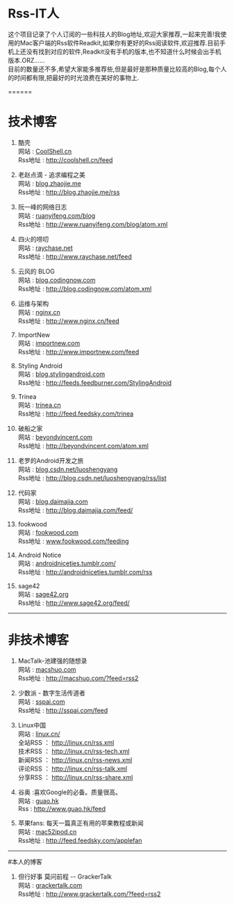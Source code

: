 # Rss-IT人 #

这个项目记录了个人订阅的一些科技人的Blog地址,欢迎大家推荐,一起来完善!我使用的Mac客户端的Rss软件Readkit,如果你有更好的Rss阅读软件,欢迎推荐.目前手机上还没有找到对应的软件,Readkit没有手机的版本,也不知道什么时候会出手机版本.ORZ......  
目前的数量还不多,希望大家能多推荐些,但是最好是那种质量比较高的Blog,每个人的时间都有限,把最好的时光浪费在美好的事物上.


======

# 技术博客 #
1. 酷壳  
网站 : [CoolShell.cn](http://CoolShell.cn)  
Rss地址 : http://coolshell.cn/feed

1. 老赵点滴 - 追求编程之美  
网站 : [blog.zhaojie.me](http://blog.zhaojie.me/)  
Rss地址 : http://blog.zhaojie.me/rss

1. 阮一峰的网络日志  
网站 : [ruanyifeng.com/blog](http://www.ruanyifeng.com/blog/)  
Rss地址 : http://www.ruanyifeng.com/blog/atom.xml

1. 四火的唠叨  
网站 :   [raychase.net](http://www.raychase.net)  
Rss地址 : http://www.raychase.net/feed 

1. 云风的 BLOG  
网站 : [blog.codingnow.com](http://blog.codingnow.com)    
Rss地址 : http://blog.codingnow.com/atom.xml

1. 运维与架构  
网站 : [nginx.cn](http://www.nginx.cn)  
Rss地址 : http://www.nginx.cn/feed

1. ImportNew  
网站 : [importnew.com](http://www.importnew.com)   
Rss地址 : http://www.importnew.com/feed

1. Styling Android  
网站 : [blog.stylingandroid.com](http://blog.stylingandroid.com)  
Rss地址 : http://feeds.feedburner.com/StylingAndroid

1. Trinea  
网站 : [trinea.cn](http://www.trinea.cn)  
Rss地址 : http://feed.feedsky.com/trinea

1. 破船之家  
网站 : [beyondvincent.com](http://www.beyondvincent.com)  
Rss地址 : http://beyondvincent.com/atom.xml

1. 老罗的Android开发之旅  
网站 : [blog.csdn.net/luoshengyang](http://blog.csdn.net/luoshengyang)  
Rss地址 : http://blog.csdn.net/luoshengyang/rss/list

1. 代码家  
网站 : [blog.daimajia.com](http://blog.daimajia.com/)  
Rss地址 : http://blog.daimajia.com/feed/

1. fookwood  
网站 : [fookwood.com](http://www.fookwood.com)  
Rss地址 : www.fookwood.com/feeding

1. Android Notice  
网站 : [androidniceties.tumblr.com/](http://androidniceties.tumblr.com/)   
Rss地址 : http://androidniceties.tumblr.com/rss 
 
1. sage42  
网站 : [sage42.org](http://www.sage42.org/)  
Rss地址 : http://www.sage42.org/feed/



***
# 非技术博客 #
1. MacTalk-池建强的随想录  
网站 : [macshuo.com](http://www.macshuo.com)  
Rss地址 : http://macshuo.com/?feed=rss2

1. 少数派 - 数字生活传道者  
网站 : [sspai.com](http://www.sspai.com)  
Rss地址 : http://sspai.com/feed

1. Linux中国  
网站 : [linux.cn/](http://linux.cn/)   
全站RSS ： http://linux.cn/rss.xml  
技术RSS ： http://linux.cn/rss-tech.xml  
新闻RSS ： http://linux.cn/rss-news.xml  
评论RSS ： http://linux.cn/rss-talk.xml  
分享RSS ： http://linux.cn/rss-share.xml  

1.  谷奥 :喜欢Google的必备。质量很高。  
网站 : [guao.hk](http://www.guao.hk)  
Rss : http://www.guao.hk/feed

1.  苹果fans: 每天一篇真正有用的苹果教程或新闻  
网站 : [mac52ipod.cn](http://www.mac52ipod.cn/index.php)   
Rss地址 : http://feed.feedsky.com/applefan

***
#本人的博客
1. 但行好事 莫问前程 -- GrackerTalk  
网站 : [grackertalk.com](http://www.GrackerTalk.com)  
Rss地址 : http://www.grackertalk.com/?feed=rss2